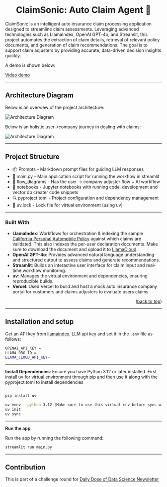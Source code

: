 <br />
<div align="center">
  <h1 align="center">ClaimSonic: Auto Claim Agent 🚗</h1>
</div>

ClaimSonic is an intelligent auto insurance claim processing application designed to streamline claim assessments. Leveraging advanced technologies such as LlamaIndex, OpenAI GPT-4o, and Streamlit, this project automates the extraction of claim details, retrieval of relevant policy documents, and generation of claim recommendations. The goal is to support claim adjusters by providing accurate, data-driven decision insights quickly.

A demo is shown below:

[Video demo](https://youtu.be/8Pqo3F23IQU)

--- 

## Architecture Diagram

Below is an overview of the project architecture:

![Architecture Diagram](https://raw.githubusercontent.com/vamshi694/ai-engineering-hub/main/Vamshi_ClaimSonic_Auto_Insurance_Claims_Agent/flow_diagrams/ClaimSonic_whole_arch.png "Project Architecture")

Below is an holistic user->company journey in dealing with claims:

![Architecture Diagram](https://raw.githubusercontent.com/vamshi694/ai-engineering-hub/main/Vamshi_ClaimSonic_Auto_Insurance_Claims_Agent/flow_diagrams/claims_whole_flow.png "Project Architecture")


---

## Project Structure

- 📦 Prompts - Markdown prompt files for guiding LLM responses
- 🚀 main.py - Main application script for running the workflow in streamlit
- 🧾 flow_diagrams - Has the user -> company adjuster flow + AI workflow
- 🧪 notebooks - Jupyter notebooks with running code, development and vector db creater code snippets
- 🔍 pyproject.toml - Project configuration and dependency management
- 🧾 uv.lock - Lock file for virtual environment (using uv)

---

### Built With

* **LlamaIndex**: Workflows for orchestration & indexing the sample [California Personal Automobile Policy](https://nationalgeneral.com/forms_catalog/CAIP400_03012006_CA.pdf) against which claims are validated. This also indexes the per-user declaration documents. Make sure to download the document and upload it to [LlamaCloud](https://cloud.llamaindex.ai/).
* **OpenAI GPT-4o**: Provides advanced natural language understanding and structured output to assess claims and generate recommendations.
* **Streamlit**: Builds an interactive user interface for claim input and real-time workflow monitoring.
* **uv**: Manages the virtual environment and dependencies, ensuring reproducible builds.
* **Vercel**: Used Vercel to build and host a mock auto insurance company portal for customers and claims adjusters to evaluate users claims

<p align="right">(<a href="#readme-top">back to top</a>)</p>

---

## Installation and setup

Get an API key from [llamaindex](https://cloud.llamaindex.ai/), LLM api key and set it in the `.env` file as follows:
 
```bash
OPENAI_API_KEY = 
LLAMA_ORG_ID = 
LLAMA_CLOUD_API_KEY= 
```
---

**Install Dependencies**:
   Ensure you have Python 3.12 or later installed. First install [uv](https://github.com/your-repo/uv) for virtual environment through pip and then use it along with the pyproject.toml to install dependencies
   
   ```python

   pip install uv

   ```
   
   ```bash
   uv venv --python 3.12 [Make sure to use this virtual env before sync with the uv.lock file]
   uv init
   uv sync
   ```
---
**Run the app**:

   Run the app by running the following command:

   ```bash
   streamlit run main.py
   ```
---


## Contribution

This is part of a challenge round for [Daily Dose of Data Science Newsletter](https://join.dailydoseofds.com)
